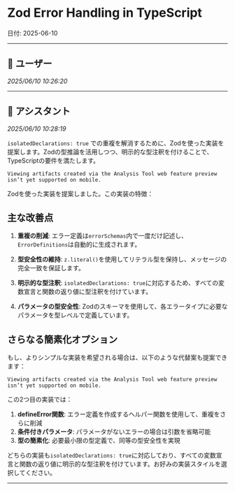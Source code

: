 # Zod Error Handling in TypeScript

日付: 2025-06-10

---

## 👤 ユーザー
*2025/06/10 10:26:20*



---

## 🤖 アシスタント
*2025/06/10 10:28:19*

`isolatedDeclarations: true` での重複を解消するために、Zodを使った実装を提案します。Zodの型推論を活用しつつ、明示的な型注釈を付けることで、TypeScriptの要件を満たします。
```
Viewing artifacts created via the Analysis Tool web feature preview isn’t yet supported on mobile.
```

Zodを使った実装を提案しました。この実装の特徴：

## 主な改善点

1. **重複の削減**: エラー定義は`errorSchemas`内で一度だけ記述し、`ErrorDefinitions`は自動的に生成されます。

2. **型安全性の維持**: `z.literal()`を使用してリテラル型を保持し、メッセージの完全一致を保証します。

3. **明示的な型注釈**: `isolatedDeclarations: true`に対応するため、すべての変数宣言と関数の返り値に型注釈を付けています。

4. **パラメータの型安全性**: Zodのスキーマを使用して、各エラータイプに必要なパラメータを型レベルで定義しています。

## さらなる簡素化オプション

もし、よりシンプルな実装を希望される場合は、以下のような代替案も提案できます：
```
Viewing artifacts created via the Analysis Tool web feature preview isn’t yet supported on mobile.
```

この2つ目の実装では：

1. **defineError関数**: エラー定義を作成するヘルパー関数を使用して、重複をさらに削減
2. **条件付きパラメータ**: パラメータがないエラーの場合は引数を省略可能
3. **型の簡素化**: 必要最小限の型定義で、同等の型安全性を実現

どちらの実装も`isolatedDeclarations: true`に対応しており、すべての変数宣言と関数の返り値に明示的な型注釈を付けています。お好みの実装スタイルを選択してください。

---
